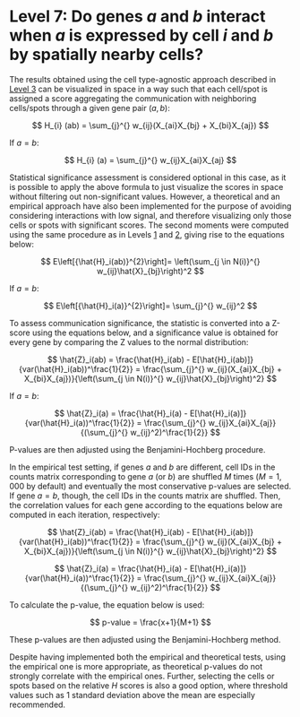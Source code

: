 # Level 7: Do genes *a* and *b* interact when *a* is expressed by cell *i* and *b* by spatially nearby cells?

The results obtained using the cell type-agnostic approach described in [Level 3](level_3.md) can be visualized in space in a way such that each cell/spot is assigned a score aggregating the communication with neighboring cells/spots through a given gene pair $(a,b)$:

$$ H_{i} (ab) = \sum_{j}^{} w_{ij}(X_{ai}X_{bj} + X_{bi}X_{aj}) $$

If $a = b$:

$$ H_{i} (a) = \sum_{j}^{} w_{ij}X_{ai}X_{aj} $$

Statistical significance assessment is considered optional in this case, as it is possible to apply the above formula to just visualize the scores in space without filtering out non-significant values. However, a theoretical and an empirical approach have also been implemented for the purpose of avoiding considering interactions with low signal, and therefore visualizing only those cells or spots with significant scores. The second moments were computed using the same procedure as in Levels [1](level_1.md) and [2](level_2.md), giving rise to the equations below:

$$ E\left[{\hat{H}_i(ab)}^{2}\right]= \left(\sum_{j \in N(i)}^{} w_{ij}\hat{X}_{bj}\right)^2 $$

If $a = b$:

$$ E\left[{\hat{H}_i(a)}^{2}\right]= \sum_{j}^{} w_{ij}^2 $$

To assess communication significance, the statistic is converted into a Z-score using the equations below, and a significance value is obtained for every gene by comparing the Z values to the normal distribution:

$$ \hat{Z}_i(ab) = \frac{\hat{H}_i(ab) - E[\hat{H}_i(ab)]}{var(\hat{H}_i(ab))^\frac{1}{2}} = \frac{\sum_{j}^{} w_{ij}(X_{ai}X_{bj} + X_{bi}X_{aj})}{\left(\sum_{j \in N(i)}^{} w_{ij}\hat{X}_{bj}\right)^2} $$

If $a = b$:

$$ \hat{Z}_i(a) = \frac{\hat{H}_i(a) - E[\hat{H}_i(a)]}{var(\hat{H}_i(a))^\frac{1}{2}} = \frac{\sum_{j}^{} w_{ij}X_{ai}X_{aj}}{(\sum_{j}^{} w_{ij}^2)^\frac{1}{2}} $$

P-values are then adjusted using the Benjamini-Hochberg procedure.

In the empirical test setting, if genes _a_ and _b_ are different, cell IDs in the counts matrix corresponding to gene _a_ (or _b_) are shuffled _M_ times ($M=1,000$ by default) and eventually the most conservative p-values are selected. If gene $a=b$, though, the cell IDs in the counts matrix are shuffled. Then, the correlation values for each gene according to the equations below are computed in each iteration, respectively:

$$ \hat{Z}_i(ab) = \frac{\hat{H}_i(ab) - E[\hat{H}_i(ab)]}{var(\hat{H}_i(ab))^\frac{1}{2}} = \frac{\sum_{j}^{} w_{ij}(X_{ai}X_{bj} + X_{bi}X_{aj})}{\left(\sum_{j \in N(i)}^{} w_{ij}\hat{X}_{bj}\right)^2} $$

$$ \hat{Z}_i(a) = \frac{\hat{H}_i(a) - E[\hat{H}_i(a)]}{var(\hat{H}_i(a))^\frac{1}{2}} = \frac{\sum_{j}^{} w_{ij}X_{ai}X_{aj}}{(\sum_{j}^{} w_{ij}^2)^\frac{1}{2}} $$

To calculate the p-value, the equation below is used:

$$ p-value = \frac{x+1}{M+1} $$

These p-values are then adjusted using the Benjamini-Hochberg method.

Despite having implemented both the empirical and theoretical tests, using the empirical one is more appropriate, as theoretical p-values do not strongly correlate with the empirical ones. Further, selecting the cells or spots based on the relative _H_ scores is also a good option, where threshold values such as 1 standard deviation above the mean are especially recommended.
